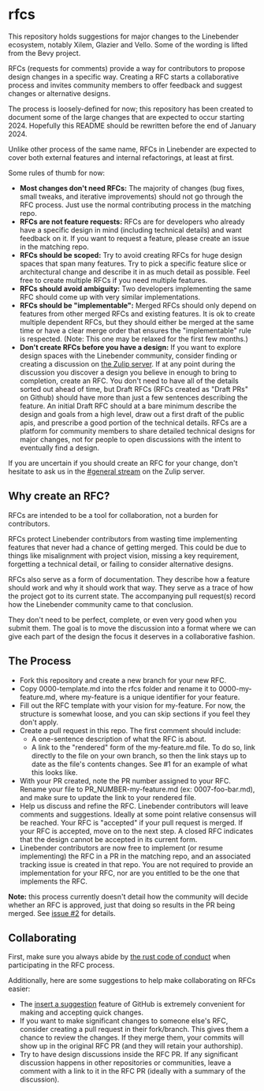 # rfcs

This repository holds suggestions for major changes to the Linebender ecosystem, notably Xilem, Glazier and Vello. Some of the wording is lifted from the Bevy project.

RFCs (requests for comments) provide a way for contributors to propose design changes in a specific way. Creating a RFC starts a collaborative process and invites community members to offer feedback and suggest changes or alternative designs.

The process is loosely-defined for now; this repository has been created to document some of the large changes that are expected to occur starting 2024. Hopefully this README should be rewritten before the end of January 2024.

Unlike other process of the same name, RFCs in Linebender are expected to cover both external features and internal refactorings, at least at first.

Some rules of thumb for now:

- **Most changes don't need RFCs:** The majority of changes (bug fixes, small tweaks, and iterative improvements) should not go through the RFC process. Just use the normal contributing process in the matching repo.
- **RFCs are not feature requests:** RFCs are for developers who already have a specific design in mind (including technical details) and want feedback on it. If you want to request a feature, please create an issue in the matching repo.
- **RFCs should be scoped:** Try to avoid creating RFCs for huge design spaces that span many features. Try to pick a specific feature slice or architectural change and describe it in as much detail as possible. Feel free to create multiple RFCs if you need multiple features.
- **RFCs should avoid ambiguity:** Two developers implementing the same RFC should come up with very similar implementations.
- **RFCs should be "implementable":** Merged RFCs should only depend on features from other merged RFCs and existing features. It is ok to create multiple dependent RFCs, but they should either be merged at the same time or have a clear merge order that ensures the "implementable" rule is respected. (Note: This one may be relaxed for the first few months.)
- **Don't create RFCs before you have a design:** If you want to explore design spaces with the Linebender community, consider finding or creating a discussion on [the Zulip server](https://xi.zulipchat.com/). If at any point during the discussion you discover a design you believe in enough to bring to completion, create an RFC. You don't need to have all of the details sorted out ahead of time, but Draft RFCs (RFCs created as "Draft PRs" on Github) should have more than just a few sentences describing the feature. An initial Draft RFC should at a bare minimum describe the design and goals from a high level, draw out a first draft of the public apis, and prescribe a good portion of the technical details. RFCs are a platform for community members to share detailed technical designs for major changes, not for people to open discussions with the intent to eventually find a design.

If you are uncertain if you should create an RFC for your change, don't hesitate to ask us in the [#general stream](https://xi.zulipchat.com/#narrow/stream/147921-general) on the Zulip server.


## Why create an RFC?

RFCs are intended to be a tool for collaboration, not a burden for contributors.

RFCs protect Linebender contributors from wasting time implementing features that never had a chance of getting merged. This could be due to things like misalignment with project vision, missing a key requirement, forgetting a technical detail, or failing to consider alternative designs.

RFCs also serve as a form of documentation. They describe how a feature should work and why it should work that way. They serve as a trace of how the project got to its current state. The accompanying pull request(s) record how the Linebender community came to that conclusion.

They don't need to be perfect, complete, or even very good when you submit them. The goal is to move the discussion into a format where we can give each part of the design the focus it deserves in a collaborative fashion.


## The Process

- Fork this repository and create a new branch for your new RFC.
- Copy 0000-template.md into the rfcs folder and rename it to 0000-my-feature.md, where my-feature is a unique identifier for your feature.
- Fill out the RFC template with your vision for my-feature. For now, the structure is somewhat loose, and you can skip sections if you feel they don't apply.
- Create a pull request in this repo. The first comment should include:
    - A one-sentence description of what the RFC is about.
    - A link to the "rendered" form of the my-feature.md file. To do so, link directly to the file on your own branch, so then the link stays up to date as the file's contents changes. See #1 for an example of what this looks like.
- With your PR created, note the PR number assigned to your RFC. Rename your file to PR_NUMBER-my-feature.md (ex: 0007-foo-bar.md), and make sure to update the link to your rendered file.
- Help us discuss and refine the RFC. Linebender contributors will leave comments and suggestions. Ideally at some point relative consensus will be reached. Your RFC is "accepted" if your pull request is merged. If your RFC is accepted, move on to the next step. A closed RFC indicates that the design cannot be accepted in its current form.
- Linebender contributors are now free to implement (or resume implementing) the RFC in a PR in the matching repo, and an associated tracking issue is created in that repo. You are not required to provide an implementation for your RFC, nor are you entitled to be the one that implements the RFC.

**Note:** this process currently doesn't detail how the community will decide whether an RFC is approved, just that doing so results in the PR being merged. See [issue #2](https://github.com/linebender/rfcs/issues/2) for details.

## Collaborating

First, make sure you always abide by [the rust code of conduct](https://www.rust-lang.org/policies/code-of-conduct) when participating in the RFC process.

Additionally, here are some suggestions to help make collaborating on RFCs easier:

- The [insert a suggestion](https://docs.github.com/en/pull-requests/collaborating-with-pull-requests/reviewing-changes-in-pull-requests/commenting-on-a-pull-request#adding-line-comments-to-a-pull-request) feature of GitHub is extremely convenient for making and accepting quick changes.
- If you want to make significant changes to someone else's RFC, consider creating a pull request in their fork/branch. This gives them a chance to review the changes. If they merge them, your commits will show up in the original RFC PR (and they will retain your authorship).
- Try to have design discussions inside the RFC PR. If any significant discussion happens in other repositories or communities, leave a comment with a link to it in the RFC PR (ideally with a summary of the discussion).
